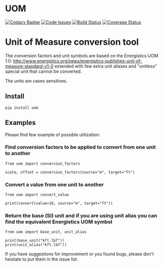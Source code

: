 # UOM

[![Codacy Badge](https://api.codacy.com/project/badge/grade/139005588a93460293258a672797615a)](https://www.codacy.com)
[![Code Issues](https://www.quantifiedcode.com/api/v1/project/ab7fbdf0551643a3b73dcf5fcd881572/badge.svg)](https://www.quantifiedcode.com/app/project/ab7fbdf0551643a3b73dcf5fcd881572)
[![Build Status](https://travis-ci.com/Schlumberger/UOM.svg?token=qgnSxUFcykzzPyjostSM&branch=master)](https://travis-ci.com/Schlumberger/UOM)
[![Coverage Status](https://coveralls.io/repos/Schlumberger/UOM/badge.svg?branch=master&service=github&t=ETSOWO)](https://coveralls.io/github/Schlumberger/UOM?branch=master)

# Unit of Measure conversion tool

The conversion factors and unit symbols are based on the Energistics UOM 1.0:
http://www.energistics.org/news/energistics-publishes-unit-of-measure-standard-v1-0
extended with few extra unit aliases and "unitless" special unit that cannot be converted.

The units are cases sensitives.


## Install

```pip install uom```

## Examples

Please find few example of possible utilization:

### Find conversion factors to be applied to convert from one unit to another

```
from uom import conversion_factors

scale, offset = conversion_factors(source="m", target="ft")
```
### Convert a value from one unit to another

```
from uom import convert_value

print(convert(value=10, source="m", target="ft"))
```
### Return the base (SI) unit and if you are using unit alias you can find the equivalent Energistics UOM symbol

```
from uom import base_unit, unit_alias

print(base_unit("kft.lbf"))
print(unit_alias("kft.lbf"))
```

If you have suggestions for improvement or you found bugs, please don't hesitate to put them in the issue list.
